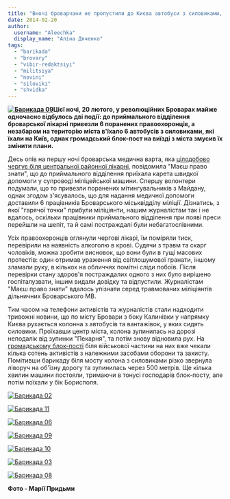 ```yaml
---
title: "Вночі броварчани не пропустили до Києва автобуси з силовиками, а міліціянти потрапили до лікарні"
date: 2014-02-20
author: 
  username: "Aleechka"
  display_name: "Аліна Дяченко"
tags: 
  - "barikada"
  - "brovary"
  - "vibir-redaktsiyi"
  - "militsiya"
  - "novini"
  - "siloviki"
  - "shvidka"
---
```


**[![Барикада 09](https://mpz.brovary.org/wp-content/uploads/2014/02/Barikada-09.jpg)](https://mpz.brovary.org/wp-content/uploads/2014/02/Barikada-09.jpg)Цієї ночі, 20 лютого, у революційних Броварах майже одночасно відбулось дві події: до приймального відділення броварської лікарні привезли 6 поранених правоохоронців, а незабаром на територію міста в'їхало 6 автобусів з силовиками, які їхали на Київ, однак громадський блок-пост на виїзді з міста змусив їх змінити плани.**

Десь опів на першу ночі броварська медична варта, яка [цілодобово чергує біля центральної районної лікарні](https://mpz.brovary.org/brovarsku-likarnyu-vzyali-pid-gromadsku-vartu-shhob-pilnuvati-poranenih/), повідомила "Маєш право знати", що до приймального відділення приїхала карета швидкої допомоги у супроводі міліцейської машини. Спершу волонтери подумали, що то привезли поранених мітингувальників з Майдану, однак згодом з'ясувалось, що для надання медичної допомоги доставили 6 працівників Броварського міськвідділу міліції. Дізнатись, з якої "гарячої точки" прибули міліціянти, нашим журналістам так і не вдалось, оскільки працівники приймального відділення при появі преси перейшли на шепіт, та й самі постраждалі були небагатослівними.

Усіх правоохоронців оглянули чергові лікарі, їм поміряли тиск, перевірили на наявність алкоголю в крові. Судячи з травм та скарг чоловіків, можна зробити висновок, що вони були в гущі масових протестів: один отримав ураження від світлошумової гранати, іншому зламали руку, в кількох на обличчях помітні сліди побоїв. Після перевірки стану здоров'я постраждалих одного з них було вирішено госпіталузвати, іншим видали довідку та відпустили. Журналістам "Маєш право знати" вдалось упізнати серед травмованих міліціянтів дільничних Броварського МВ.

Тим часом на телефони активістів та журналістів стали надходити тривожні новини, що по місту Бровари з боку Калинівки у напрямку Києва рухається колонна з автобусів та вантажівок, у яких сидять силовики. Проїхавши центр міста, колона зупинилась на дорозі неподалік від зупинки "Пекарня", та потім знову відновила рух. На [громадському блок-пості](https://mpz.brovary.org/na-trasi-brovari-kiyiv-aktivisti-stvorili-blok-post-dlya-avtobusiv-titushkiv-ta-berkutu/) біля військової частини на них вже чекали кілька сотень активістів з належними засобами оборони та захисту. Помітивши барикаду біля мосту колона з силовиками різко звернула ліворуч на об'їзну дорогу та зупинилась через 500 метрів. Ще кілька хвилин машини постояли, тримаючи в тонусі господарів блок-посту, але потім поїхали у бік Борисполя.

[![Барикада 02](https://mpz.brovary.org/wp-content/uploads/2014/02/Barikada-02.jpg)](https://mpz.brovary.org/wp-content/uploads/2014/02/Barikada-02.jpg)

[![Барикада 11](https://mpz.brovary.org/wp-content/uploads/2014/02/Barikada-11.jpg)](https://mpz.brovary.org/wp-content/uploads/2014/02/Barikada-11.jpg)

[![Барикада 06](https://mpz.brovary.org/wp-content/uploads/2014/02/Barikada-06.jpg)](https://mpz.brovary.org/wp-content/uploads/2014/02/Barikada-06.jpg)

[![Барикада 09](https://mpz.brovary.org/wp-content/uploads/2014/02/Barikada-09.jpg)](https://mpz.brovary.org/wp-content/uploads/2014/02/Barikada-09.jpg)

[![Барикада 10](https://mpz.brovary.org/wp-content/uploads/2014/02/Barikada-10.jpg)](https://mpz.brovary.org/wp-content/uploads/2014/02/Barikada-10.jpg)

[![Барикада 03](https://mpz.brovary.org/wp-content/uploads/2014/02/Barikada-03.jpg)](https://mpz.brovary.org/wp-content/uploads/2014/02/Barikada-03.jpg)

[![Барикада 08](https://mpz.brovary.org/wp-content/uploads/2014/02/Barikada-08.jpg)](https://mpz.brovary.org/wp-content/uploads/2014/02/Barikada-08.jpg)

**Фото - Марії Придьми**
